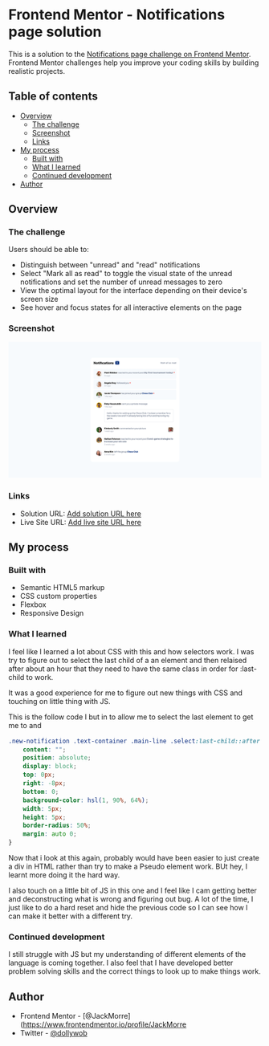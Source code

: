 # Frontend Mentor - Notifications page solution

This is a solution to the [Notifications page challenge on Frontend Mentor](https://www.frontendmentor.io/challenges/notifications-page-DqK5QAmKbC). Frontend Mentor challenges help you improve your coding skills by building realistic projects.

## Table of contents

- [Overview](#overview)
  - [The challenge](#the-challenge)
  - [Screenshot](#screenshot)
  - [Links](#links)
- [My process](#my-process)
  - [Built with](#built-with)
  - [What I learned](#what-i-learned)
  - [Continued development](#continued-development)
- [Author](#author)

## Overview

### The challenge

Users should be able to:

- Distinguish between "unread" and "read" notifications
- Select "Mark all as read" to toggle the visual state of the unread notifications and set the number of unread messages to zero
- View the optimal layout for the interface depending on their device's screen size
- See hover and focus states for all interactive elements on the page

### Screenshot

![](./Screenshot%202022-12-14%20at%2022-21-21%20Frontend%20Mentor%20Notifications%20page.png)

### Links

- Solution URL: [Add solution URL here](https://your-solution-url.com)
- Live Site URL: [Add live site URL here](https://your-live-site-url.com)

## My process

### Built with

- Semantic HTML5 markup
- CSS custom properties
- Flexbox
- Responsive Design

### What I learned

I feel like I learned a lot about CSS with this and how selectors work. I was try to figure out to select the last child of a an element and then relaised after about an hour that they need to have the same class in order for :last-child to work.

It was a good experience for me to figure out new things with CSS and touching on little thing with JS.

This is the follow code I but in to allow me to select the last element to get me to and

```CSS
.new-notification .text-container .main-line .select:last-child::after {
	content: "";
	position: absolute;
	display: block;
	top: 0px;
	right: -8px;
	bottom: 0;
	background-color: hsl(1, 90%, 64%);
	width: 5px;
	height: 5px;
	border-radius: 50%;
	margin: auto 0;
}
```

Now that i look at this again, probably would have been easier to just create a div in HTML rather than try to make a Pseudo element work. BUt hey, I learnt more doing it the hard way.

I also touch on a little bit of JS in this one and I feel like I cam getting better and deconstructing what is wrong and figuring out bug. A lot of the time, I just like to do a hard reset and hide the previous code so I can see how I can make it better with a different try.

### Continued development

I still struggle with JS but my understanding of different elements of the language is coming together. I also feel that I have developed better problem solving skills and the correct things to look up to make things work.

## Author

- Frontend Mentor - [@JackMorre](https://www.frontendmentor.io/profile/JackMorre
- Twitter - [@dollywob](https://www.twitter.com/dollywob)
